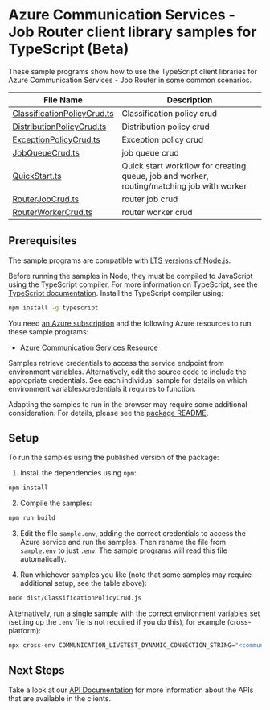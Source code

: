 # Azure Communication Services - Job Router client library samples for TypeScript (Beta)

These sample programs show how to use the TypeScript client libraries for Azure Communication Services - Job Router in some common scenarios.

| **File Name**                                           | **Description**                                                                           |
| ------------------------------------------------------- | ----------------------------------------------------------------------------------------- |
| [ClassificationPolicyCrud.ts][classificationpolicycrud] | Classification policy crud                                                                |
| [DistributionPolicyCrud.ts][distributionpolicycrud]     | Distribution policy crud                                                                  |
| [ExceptionPolicyCrud.ts][exceptionpolicycrud]           | Exception policy crud                                                                     |
| [JobQueueCrud.ts][jobqueuecrud]                         | job queue crud                                                                            |
| [QuickStart.ts][quickstart]                             | Quick start workflow for creating queue, job and worker, routing/matching job with worker |
| [RouterJobCrud.ts][routerjobcrud]                       | router job crud                                                                           |
| [RouterWorkerCrud.ts][routerworkercrud]                 | router worker crud                                                                        |

## Prerequisites

The sample programs are compatible with [LTS versions of Node.js](https://nodejs.org/about/releases/).

Before running the samples in Node, they must be compiled to JavaScript using the TypeScript compiler. For more information on TypeScript, see the [TypeScript documentation][typescript]. Install the TypeScript compiler using:

```bash
npm install -g typescript
```

You need [an Azure subscription][freesub] and the following Azure resources to run these sample programs:

- [Azure Communication Services Resource][createinstance_azurecommunicationservicesresource]

Samples retrieve credentials to access the service endpoint from environment variables. Alternatively, edit the source code to include the appropriate credentials. See each individual sample for details on which environment variables/credentials it requires to function.

Adapting the samples to run in the browser may require some additional consideration. For details, please see the [package README][package].

## Setup

To run the samples using the published version of the package:

1. Install the dependencies using `npm`:

```bash
npm install
```

2. Compile the samples:

```bash
npm run build
```

3. Edit the file `sample.env`, adding the correct credentials to access the Azure service and run the samples. Then rename the file from `sample.env` to just `.env`. The sample programs will read this file automatically.

4. Run whichever samples you like (note that some samples may require additional setup, see the table above):

```bash
node dist/ClassificationPolicyCrud.js
```

Alternatively, run a single sample with the correct environment variables set (setting up the `.env` file is not required if you do this), for example (cross-platform):

```bash
npx cross-env COMMUNICATION_LIVETEST_DYNAMIC_CONNECTION_STRING="<communication livetest dynamic connection string>" node dist/ClassificationPolicyCrud.js
```

## Next Steps

Take a look at our [API Documentation][apiref] for more information about the APIs that are available in the clients.

[classificationpolicycrud]: https://github.com/Azure/azure-sdk-for-js/blob/main/sdk/communication/communication-jobrouter/samples/v1-beta/typescript/src/ClassificationPolicyCrud.ts
[distributionpolicycrud]: https://github.com/Azure/azure-sdk-for-js/blob/main/sdk/communication/communication-jobrouter/samples/v1-beta/typescript/src/DistributionPolicyCrud.ts
[exceptionpolicycrud]: https://github.com/Azure/azure-sdk-for-js/blob/main/sdk/communication/communication-jobrouter/samples/v1-beta/typescript/src/ExceptionPolicyCrud.ts
[jobqueuecrud]: https://github.com/Azure/azure-sdk-for-js/blob/main/sdk/communication/communication-jobrouter/samples/v1-beta/typescript/src/JobQueueCrud.ts
[quickstart]: https://github.com/Azure/azure-sdk-for-js/blob/main/sdk/communication/communication-jobrouter/samples/v1-beta/typescript/src/QuickStart.ts
[routerjobcrud]: https://github.com/Azure/azure-sdk-for-js/blob/main/sdk/communication/communication-jobrouter/samples/v1-beta/typescript/src/RouterJobCrud.ts
[routerworkercrud]: https://github.com/Azure/azure-sdk-for-js/blob/main/sdk/communication/communication-jobrouter/samples/v1-beta/typescript/src/RouterWorkerCrud.ts
[apiref]: https://docs.microsoft.com/javascript/api/@azure/communication-jobrouter
[freesub]: https://azure.microsoft.com/free/
[createinstance_azurecommunicationservicesresource]: https://docs.microsoft.com/azure/communication-services/quickstarts/create-communication-resource
[package]: https://github.com/Azure/azure-sdk-for-js/tree/main/sdk/communication/communication-jobrouter/README.md
[typescript]: https://www.typescriptlang.org/docs/home.html
